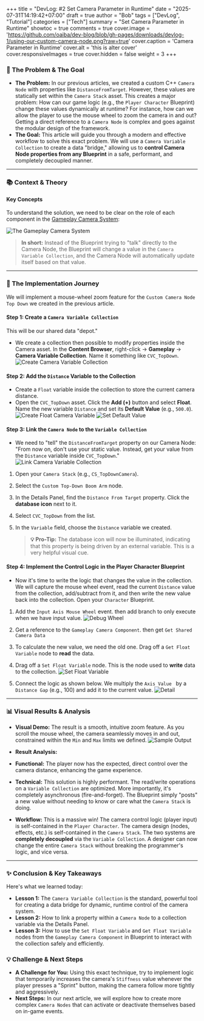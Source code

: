﻿+++
title = "DevLog: #2 Set Camera Parameter in Runtime"
date = "2025-07-31T14:19:42+07:00"
draft = true 
author = "Bob"
tags = ["DevLog", "Tutorial"]
categories = ["Tech"]
summary = "Set Camera Parameter in Runtime"
showtoc = true
comments = true
cover.image = 'https://github.com/oaiba/dev-blog/blob/gh-pages/downloads/devlog-1/using-our-custom-camera-node.png?raw=true'
cover.caption = 'Camera Parameter in Runtime'
cover.alt = 'this is alter cover'
cover.responsiveImages = true
cover.hidden = false
weight = 3
+++

### 🎯 The Problem & The Goal

* **The Problem:** In our previous articles, we created a custom C++ `Camera Node` with properties like
  `DistanceFromTarget`. However, these values are statically set within the `Camera Stack` asset. This creates a major
  problem: How can our game logic (e.g., the `Player Character` Blueprint) change these values dynamically at runtime?
  For instance, how can we allow the player to use the mouse wheel to zoom the camera in and out? Getting a direct
  reference to a `Camera Node` is complex and goes against the modular design of the framework.
* **The Goal:** This article will guide you through a modern and effective workflow to solve this exact problem. We will
  use a `Camera Variable Collection` to create a data "bridge," allowing us to **control Camera Node properties from any
  Blueprint** in a safe, performant, and completely decoupled manner.

* * *

### 📚 Context & Theory

#### Key Concepts

To understand the solution, we need to be clear on the role of each component in
the [Gameplay Camera System](https://dev.epicgames.com/documentation/en-us/unreal-engine/gameplay-camera-system-overview):

![The Gameplay Camera System](https://d1iv7db44yhgxn.cloudfront.net/documentation/images/e32bed42-dfd6-4419-90d7-118008fb9bed/gameplay-cameras-overview-1.png)


> **In short:** Instead of the Blueprint trying to "talk" directly to the Camera Node, the Blueprint will change a value
> in the `Camera Variable Collection`, and the Camera Node will automatically update itself based on that value.

* * *

### 🚀 The Implementation Journey

We will implement a mouse-wheel zoom feature for the `Custom Camera Node Top Down` we created in the previous article.

#### Step 1: Create a `Camera Variable Collection`

This will be our shared data "depot."

* We create a collection then possible to modify properties inside the Camera asset. In the **Content Browser**,
  right-click -> **Gameplay** -> **Camera Variable Collection**. Name it something like `CVC_TopDown`.
  ![Create Camera Variable Collection](https://github.com/oaiba/dev-blog/blob/main/static/downloads/devlog-2/create-camera-variable-collection.png?raw=true)

#### Step 2: Add the `Distance` Variable to the Collection

* Create a `Float` variable inside the collection to store the current camera distance.
* Open the `CVC_TopDown` asset. Click the **Add (+)** button and select **Float**. Name the new
  variable `Distance` and set its **Default Value** (e.g., `500.0`).
  ![Create Float Camera Variable](https://github.com/oaiba/dev-blog/blob/main/static/downloads/devlog-2/create-float-camera-value.png?raw=true)
  ![Set Default Value](https://github.com/oaiba/dev-blog/blob/main/static/downloads/devlog-2/set-default-value.png?raw=true)

#### Step 3: Link the `Camera Node` to the `Variable Collection`

* We need to "tell" the `DistanceFromTarget` property on our Camera Node: "From now on, don't use your
  static value. Instead, get your value from the `Distance` variable inside `CVC_TopDown`."
  ![Link Camera Variable Collection](https://github.com/oaiba/dev-blog/blob/main/static/downloads/devlog-2/link-camera-variable-collection-to-camera-node.png?raw=true)

1. Open your `Camera Stack` (e.g., `CS_TopDownCamera`).

2. Select the `Custom Top-Down Boom Arm` node.

3. In the Details Panel, find the `Distance From Target` property. Click the **database icon** next to it.

4. Select `CVC_TopDown` from the list.

5. In the `Variable` field, choose the `Distance` variable we created.

   > **💡 Pro-Tip:** The database icon will now be illuminated, indicating that this property is being driven by an
   external variable. This is a very helpful visual cue.

#### Step 4: Implement the Control Logic in the Player Character Blueprint

* Now it's time to write the logic that changes the value in the collection. We will capture the mouse wheel event, read
  the current `Distance` value from the collection, add/subtract from it, and then write the new value back into the
  collection. Open your `Character` Blueprint.

1. Add the `Input Axis Mouse Wheel` event. then add branch to only execute when we have input value.
  ![Debug Wheel](https://github.com/oaiba/dev-blog/blob/main/static/downloads/devlog-2/debug-wheel-to-test.png?raw=true)

2. Get a reference to the `Gameplay Camera Component`. then get `Get Shared Camera Data`

3. To calculate the new value, we need the old one. Drag off a `Get Float Variable` node to **read** the data.

4. Drag off a `Set Float Variable` node. This is the node used to **write** data to the collection.
  ![Set Float Variable](https://github.com/oaiba/dev-blog/blob/main/static/downloads/devlog-2/set-float-variable-camera-variable-parameter.png?raw=true)

5. Connect the logic as shown below. We multiply the `Axis Value ` by a `Distance Gap` (e.g., 100) and add it to the current
   value.
  ![Detail](https://github.com/oaiba/dev-blog/blob/main/static/downloads/devlog-2/detail-blueprint-to-test.png?raw=true)


* * *

### 📊 Visual Results & Analysis

* **Visual Demo:** The result is a smooth, intuitive zoom feature. As you scroll the mouse wheel, the camera seamlessly
  moves in and out, constrained within the `Min` and `Max` limits we defined.
  ![Sample Output](https://github.com/oaiba/dev-blog/blob/main/static/downloads/devlog-2/dynamic-camera-parameter.gif?raw=true)

* **Result Analysis:**
* **Functional:** The player now has the expected, direct control over the camera distance, enhancing the game
  experience.
* **Technical:** This solution is highly performant. The read/write operations on a `Variable Collection` are optimized.
  More importantly, it's completely asynchronous (fire-and-forget). The Blueprint simply "posts" a new value without
  needing to know or care what the `Camera Stack` is doing.
* **Workflow:** This is a massive win! The camera control logic (player input) is self-contained in the
  `Player Character`. The camera design (nodes, effects, etc.) is self-contained in the `Camera Stack`. The two systems
  are **completely decoupled** via the `Variable Collection`. A designer can now change the entire `Camera Stack`
  without breaking the programmer's logic, and vice versa.

* * *

### ✨ Conclusion & Key Takeaways

Here's what we learned today:

* **Lesson 1:** The `Camera Variable Collection` is the standard, powerful tool for creating a data bridge for dynamic,
  runtime control of the camera system.
* **Lesson 2:** How to link a property within a `Camera Node` to a collection variable via the Details Panel.
* **Lesson 3:** How to use the `Set Float Variable` and `Get Float Variable` nodes from the `Gameplay Camera Component`
  in Blueprint to interact with the collection safely and efficiently.

### 💡 Challenge & Next Steps

* **A Challenge for You:** Using this exact technique, try to implement logic that temporarily increases the camera's
  `Stiffness` value whenever the player presses a "Sprint" button, making the camera follow more tightly and
  aggressively.
* **Next Steps:** In our next article, we will explore how to create more complex `Camera Nodes` that can activate or
  deactivate themselves based on in-game events.